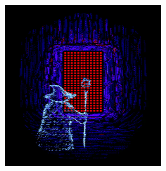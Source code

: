 <!--<img src="malware2.gif" height="520" width="1750" >-->
<img src="hehehe.gif" height="520" width="1750" >
